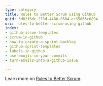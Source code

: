 ```yaml
---
type: category
title: Rules to Better Scrum using GitHub
guid: 3d02f6dc-273d-4480-8504-ec65065c6894
uri: rules-to-better-scrum-using-github
index:
- github-issue-templates
- scrum-in-github
- how-to-create-a-sprint-backlog
- github-sprint-templates
- labels-in-github
- use-emojis-in-your-commits
- turn-emails-into-a-github-issue

---
```


Learn more on [Rules to Better Scrum](/rules-to-better-scrum).
